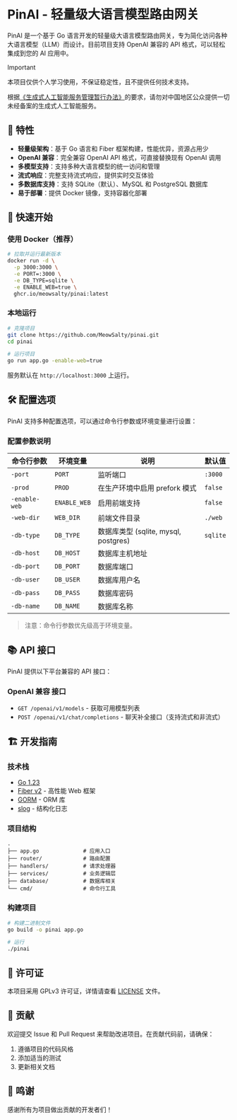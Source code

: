 # PinAI - 轻量级大语言模型路由网关

PinAI 是一个基于 Go 语言开发的轻量级大语言模型路由网关，专为简化访问各种大语言模型（LLM）而设计。目前项目支持 OpenAI 兼容的 API 格式，可以轻松集成到您的 AI 应用中。

> [!IMPORTANT]
>
> 本项目仅供个人学习使用，不保证稳定性，且不提供任何技术支持。
>
> 根据[《生成式人工智能服务管理暂行办法》](https://www.cac.gov.cn/2023-07/13/c_1690898327029107.htm)的要求，请勿对中国地区公众提供一切未经备案的生成式人工智能服务。

## 🌟 特性

- **轻量级架构**：基于 Go 语言和 Fiber 框架构建，性能优异，资源占用少
- **OpenAI 兼容**：完全兼容 OpenAI API 格式，可直接替换现有 OpenAI 调用
- **多模型支持**：支持多种大语言模型的统一访问和管理
- **流式响应**：完整支持流式响应，提供实时交互体验
- **多数据库支持**：支持 SQLite（默认）、MySQL 和 PostgreSQL 数据库
- **易于部署**：提供 Docker 镜像，支持容器化部署

## 🚀 快速开始

### 使用 Docker（推荐）

```bash
# 拉取并运行最新版本
docker run -d \
  -p 3000:3000 \
  -e PORT=:3000 \
  -e DB_TYPE=sqlite \
  -e ENABLE_WEB=true \
  ghcr.io/meowsalty/pinai:latest
```

### 本地运行

```bash
# 克隆项目
git clone https://github.com/MeowSalty/pinai.git
cd pinai

# 运行项目
go run app.go -enable-web=true
```

服务默认在 `http://localhost:3000` 上运行。

## 🛠️ 配置选项

PinAI 支持多种配置选项，可以通过命令行参数或环境变量进行设置：

### 配置参数说明

| 命令行参数    | 环境变量     | 说明                                 | 默认值   |
| ------------- | ------------ | ------------------------------------ | -------- |
| `-port`       | `PORT`       | 监听端口                             | `:3000`  |
| `-prod`       | `PROD`       | 在生产环境中启用 prefork 模式        | `false`  |
| `-enable-web` | `ENABLE_WEB` | 启用前端支持                         | `false`  |
| `-web-dir`    | `WEB_DIR`    | 前端文件目录                         | `./web`  |
| `-db-type`    | `DB_TYPE`    | 数据库类型 (sqlite, mysql, postgres) | `sqlite` |
| `-db-host`    | `DB_HOST`    | 数据库主机地址                       |          |
| `-db-port`    | `DB_PORT`    | 数据库端口                           |          |
| `-db-user`    | `DB_USER`    | 数据库用户名                         |          |
| `-db-pass`    | `DB_PASS`    | 数据库密码                           |          |
| `-db-name`    | `DB_NAME`    | 数据库名称                           |          |

> 注意：命令行参数优先级高于环境变量。

## 📚 API 接口

PinAI 提供以下平台兼容的 API 接口：

### OpenAI 兼容 接口

- `GET /openai/v1/models` - 获取可用模型列表
- `POST /openai/v1/chat/completions` - 聊天补全接口（支持流式和非流式）

## 🏗️ 开发指南

### 技术栈

- [Go 1.23](https://golang.org/)
- [Fiber v2](https://gofiber.io/) - 高性能 Web 框架
- [GORM](https://gorm.io/) - ORM 库
- [slog](https://pkg.go.dev/log/slog) - 结构化日志

### 项目结构

```text
.
├── app.go              # 应用入口
├── router/             # 路由配置
├── handlers/           # 请求处理器
├── services/           # 业务逻辑层
├── database/           # 数据库相关
└── cmd/                # 命令行工具
```

### 构建项目

```bash
# 构建二进制文件
go build -o pinai app.go

# 运行
./pinai
```

## 📄 许可证

本项目采用 GPLv3 许可证，详情请查看 [LICENSE](LICENSE) 文件。

## 🤝 贡献

欢迎提交 Issue 和 Pull Request 来帮助改进项目。在贡献代码前，请确保：

1. 遵循项目的代码风格
2. 添加适当的测试
3. 更新相关文档

## 🙏 鸣谢

感谢所有为项目做出贡献的开发者们！
